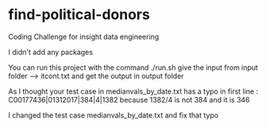 # find-political-donors
Coding Challenge for insight data engineering

I didn't add any packages

You can run this project with the command ./run.sh  give the input from input folder --> itcont.txt and get the output in output folder

As I thought your test case in medianvals_by_date.txt has a typo in first line : C00177436|01312017|384|4|1382 because   1382/4 is not 384 and it is 346

I changed the test case medianvals_by_date.txt and fix that typo
